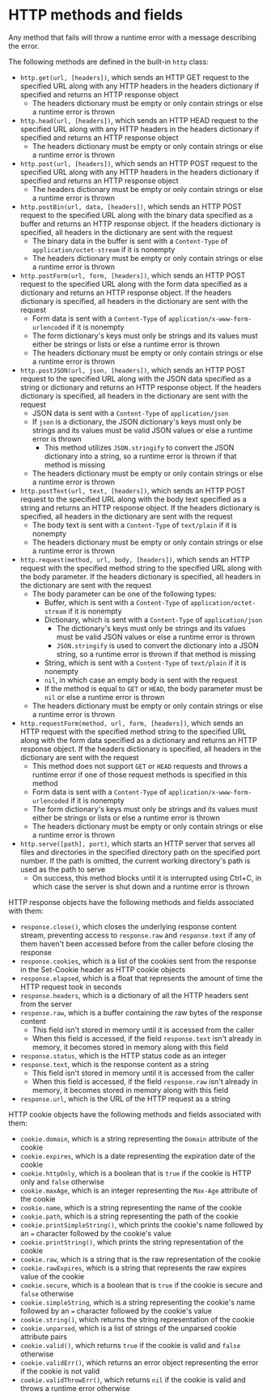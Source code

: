 # HTTP methods and fields

Any method that fails will throw a runtime error with a message describing the error.

The following methods are defined in the built-in `http` class:
- `http.get(url, [headers])`, which sends an HTTP GET request to the specified URL along with any HTTP headers in the headers dictionary if specified and returns an HTTP response object
    - The headers dictionary must be empty or only contain strings or else a runtime error is thrown
- `http.head(url, [headers])`, which sends an HTTP HEAD request to the specified URL along with any HTTP headers in the headers dictionary if specified and returns an HTTP response object
    - The headers dictionary must be empty or only contain strings or else a runtime error is thrown
- `http.post(url, [headers])`, which sends an HTTP POST request to the specified URL along with any HTTP headers in the headers dictionary if specified and returns an HTTP response object
    - The headers dictionary must be empty or only contain strings or else a runtime error is thrown
- `http.postBin(url, data, [headers])`, which sends an HTTP POST request to the specified URL along with the binary data specified as a buffer and returns an HTTP response object. If the headers dictionary is specified, all headers in the dictionary are sent with the request
    - The binary data in the buffer is sent with a `Content-Type` of `application/octet-stream` if it is nonempty
    - The headers dictionary must be empty or only contain strings or else a runtime error is thrown
- `http.postForm(url, form, [headers])`, which sends an HTTP POST request to the specified URL along with the form data specified as a dictionary and returns an HTTP response object. If the headers dictionary is specified, all headers in the dictionary are sent with the request
    - Form data is sent with a `Content-Type` of `application/x-www-form-urlencoded` if it is nonempty
    - The form dictionary's keys must only be strings and its values must either be strings or lists or else a runtime error is thrown
    - The headers dictionary must be empty or only contain strings or else a runtime error is thrown
- `http.postJSON(url, json, [headers])`, which sends an HTTP POST request to the specified URL along with the JSON data specified as a string or dictionary and returns an HTTP response object. If the headers dictionary is specified, all headers in the dictionary are sent with the request
    - JSON data is sent with a `Content-Type` of `application/json`
    - If `json` is a dictionary, the JSON dictionary's keys must only be strings and its values must be valid JSON values or else a runtime error is thrown
        - This method utilizes `JSON.stringify` to convert the JSON dictionary into a string, so a runtime error is thrown if that method is missing
    - The headers dictionary must be empty or only contain strings or else a runtime error is thrown
- `http.postText(url, text, [headers])`, which sends an HTTP POST request to the specified URL along with the body text specified as a string and returns an HTTP response object. If the headers dictionary is specified, all headers in the dictionary are sent with the request
    - The body text is sent with a `Content-Type` of `text/plain` if it is nonempty
    - The headers dictionary must be empty or only contain strings or else a runtime error is thrown
- `http.request(method, url, body, [headers])`, which sends an HTTP request with the specified method string to the specified URL along with the body parameter. If the headers dictionary is specified, all headers in the dictionary are sent with the request
    - The body parameter can be one of the following types:
        - Buffer, which is sent with a `Content-Type` of `application/octet-stream` if it is nonempty
        - Dictionary, which is sent with a `Content-Type` of `application/json`
            - The dictionary's keys must only be strings and its values must be valid JSON values or else a runtime error is thrown
            - `JSON.stringify` is used to convert the dictionary into a JSON string, so a runtime error is thrown if that method is missing
        - String, which is sent with a `Content-Type` of `text/plain` if it is nonempty
        - `nil`, in which case an empty body is sent with the request
        - If the method is equal to `GET` or `HEAD`, the body parameter must be `nil` or else a runtime error is thrown
    - The headers dictionary must be empty or only contain strings or else a runtime error is thrown
- `http.requestForm(method, url, form, [headers])`, which sends an HTTP request with the specified method string to the specified URL along with the form data specified as a dictionary and returns an HTTP response object. If the headers dictionary is specified, all headers in the dictionary are sent with the request
    - This method does not support `GET` or `HEAD` requests and throws a runtime error if one of those request methods is specified in this method
    - Form data is sent with a `Content-Type` of `application/x-www-form-urlencoded` if it is nonempty
    - The form dictionary's keys must only be strings and its values must either be strings or lists or else a runtime error is thrown
    - The headers dictionary must be empty or only contain strings or else a runtime error is thrown
- `http.serve([path], port)`, which starts an HTTP server that serves all files and directories in the specified directory path on the specified port number. If the path is omitted, the current working directory's path is used as the path to serve
    - On success, this method blocks until it is interrupted using Ctrl+C, in which case the server is shut down and a runtime error is thrown

HTTP response objects have the following methods and fields associated with them:
- `response.close()`, which closes the underlying response content stream, preventing access to `response.raw` and `response.text` if any of them haven't been accessed before from the caller before closing the response
- `response.cookies`, which is a list of the cookies sent from the response in the Set-Cookie header as HTTP cookie objects
- `response.elapsed`, which is a float that represents the amount of time the HTTP request took in seconds
- `response.headers`, which is a dictionary of all the HTTP headers sent from the server
- `response.raw`, which is a buffer containing the raw bytes of the response content
    - This field isn't stored in memory until it is accessed from the caller
    - When this field is accessed, if the field `response.text` isn't already in memory, it becomes stored in memory along with this field
- `response.status`, which is the HTTP status code as an integer
- `response.text`, which is the response content as a string
    - This field isn't stored in memory until it is accessed from the caller
    - When this field is accessed, if the field `response.raw` isn't already in memory, it becomes stored in memory along with this field
- `response.url`, which is the URL of the HTTP request as a string

HTTP cookie objects have the following methods and fields associated with them:
- `cookie.domain`, which is a string representing the `Domain` attribute of the cookie
- `cookie.expires`, which is a date representing the expiration date of the cookie
- `cookie.httpOnly`, which is a boolean that is `true` if the cookie is HTTP only and `false` otherwise
- `cookie.maxAge`, which is an integer representing the `Max-Age` attribute of the cookie
- `cookie.name`, which is a string representing the name of the cookie
- `cookie.path`, which is a string representing the path of the cookie
- `cookie.printSimpleString()`, which prints the cookie's name followed by an `=` character followed by the cookie's value
- `cookie.printString()`, which prints the string representation of the cookie
- `cookie.raw`, which is a string that is the raw representation of the cookie
- `cookie.rawExpires`, which is a string that represents the raw expires value of the cookie
- `cookie.secure`, which is a boolean that is `true` if the cookie is secure and `false` otherwise
- `cookie.simpleString`, which is a string representing the cookie's name followed by an `=` character followed by the cookie's value
- `cookie.string()`, which returns the string representation of the cookie
- `cookie.unparsed`, which is a list of strings of the unparsed cookie attribute pairs
- `cookie.valid()`, which returns `true` if the cookie is valid and `false` otherwise
- `cookie.validErr()`, which returns an error object representing the error if the cookie is not valid
- `cookie.validThrowErr()`, which returns `nil` if the cookie is valid and throws a runtime error otherwise
